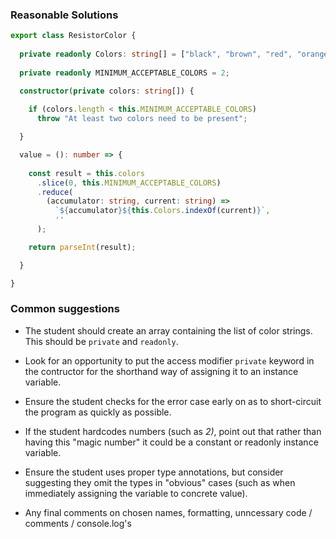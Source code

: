 
### Reasonable Solutions

```typescript
export class ResistorColor {
  
  private readonly Colors: string[] = ["black", "brown", "red", "orange", "yellow", "green", "blue", "violet", "grey", "white"]
  
  private readonly MINIMUM_ACCEPTABLE_COLORS = 2;

  constructor(private colors: string[]) {
    
    if (colors.length < this.MINIMUM_ACCEPTABLE_COLORS)
      throw "At least two colors need to be present";

  }

  value = (): number => {
    
    const result = this.colors
      .slice(0, this.MINIMUM_ACCEPTABLE_COLORS)
      .reduce(
        (accumulator: string, current: string) =>
          `${accumulator}${this.Colors.indexOf(current)}`,
          ''
      );

    return parseInt(result);

  }

}
```

### Common suggestions

- The student should create an array containing the list of color strings. This should be `private` and `readonly`.

- Look for an opportunity to put the access modifier `private` keyword in the contructor for the shorthand way of assigning it to an instance variable.

- Ensure the student checks for the error case early on as to short-circuit the program as quickly as possible.

- If the student hardcodes numbers (such as _2)_, point out that rather than having this "magic number" it could be a constant or readonly instance variable.

- Ensure the student uses proper type annotations, but consider suggesting they omit the types in "obvious" cases (such as when immediately assigning the variable to concrete value).

- Any final comments on chosen names, formatting, unncessary code / comments / console.log's